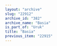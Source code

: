 ```yaml
---
layout: "archive"
slug: "22912"
archive_id: "382"
archive_name: "Basia"
is_part_of: "Uruk"
title: "Basia"
previous_item: "22915"
---
```

